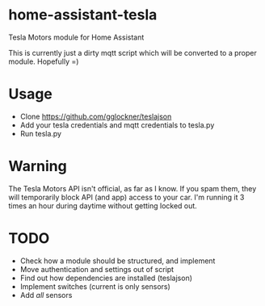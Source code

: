# home-assistant-tesla
Tesla Motors module for Home Assistant

This is currently just a dirty mqtt script which will be converted to a proper module. Hopefully =)

# Usage
* Clone https://github.com/gglockner/teslajson
* Add your tesla credentials and mqtt credentials to tesla.py
* Run tesla.py

# Warning
The Tesla Motors API isn't official, as far as I know. If you spam them, they will temporarily block API (and app) access to your car. I'm running it 3 times an hour during daytime without getting locked out.

# TODO
* Check how a module should be structured, and implement
* Move authentication and settings out of script
* Find out how dependencies are installed (teslajson)
* Implement switches (current is only sensors)
* Add _all_ sensors
